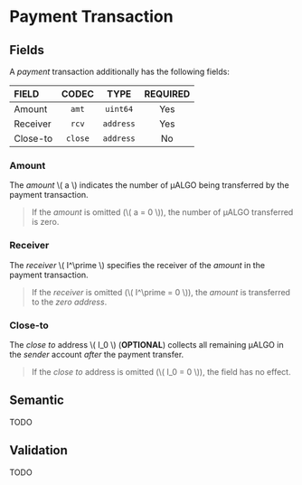 # Payment Transaction

## Fields

A _payment_ transaction additionally has the following fields:

| FIELD    |  CODEC  |   TYPE    | REQUIRED |
|:---------|:-------:|:---------:|:--------:|
| Amount   |  `amt`  | `uint64`  |   Yes    |
| Receiver |  `rcv`  | `address` |   Yes    |
| Close-to | `close` | `address` |    No    |

### Amount

The _amount_ \\( a \\) indicates the number of μALGO being transferred by the payment
transaction.

> If the _amount_ is omitted (\\( a = 0 \\)), the number of μALGO transferred is
> zero.

### Receiver

The _receiver_ \\( I^\prime \\) specifies the receiver of the _amount_ in the payment
transaction.

> If the _receiver_ is omitted (\\( I^\prime = 0 \\)), the _amount_ is transferred
> to the _zero address_.

### Close-to

The _close to_ address \\( I_0 \\) (**OPTIONAL**) collects all remaining μALGO in
the _sender_ account _after_ the payment transfer.

> If the _close to_ address is omitted (\\( I_0 = 0 \\)), the field has no effect.

## Semantic

TODO

## Validation

TODO